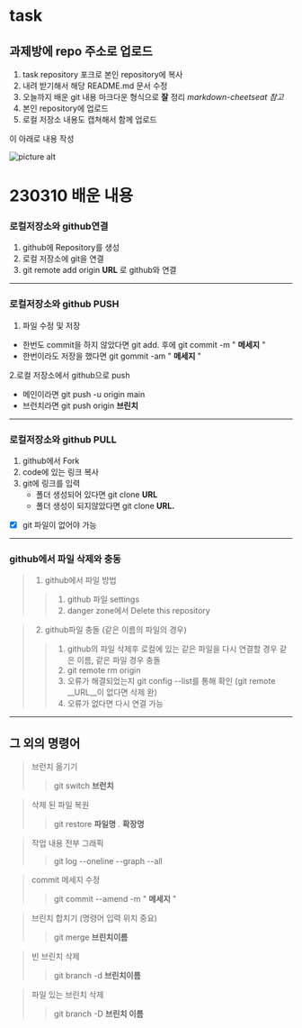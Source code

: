 # task

## 과제방에 repo 주소로 업로드

1. task repository 포크로 본인 repository에 복사
2. 내려 받기해서 해당 README.md 문서 수정
3. 오늘까지 배운 git 내용 마크다운 형식으로 __잘__ 정리
  _markdown-cheetseat 참고_
4. 본인 repository에 업로드
5. 로컬 저장소 내용도 캡쳐해서 함께 업로드

이 아래로 내용 작성

![picture alt](https://ibb.co/gjL3H90.jpg)

# 230310 배운 내용 #


### 로컬저장소와 github연결 ###

1. github에 Repository를 생성
2. 로컬 저장소에 git을 연결
3. git remote add origin __URL__ 로 github와 연결

  - - - -

### 로컬저장소와 github   __PUSH__ ###

1. 파일 수정 및 저장
 * 한번도 commit을 하지 않았다면 git add. 후에 git commit -m " __메세지__ "
 * 한번이라도 저장을 했다면 git gommit -am " __메세지__ "

2.로컬 저장소에서 github으로 push
 * 메인이라면 git push -u origin main
 * 브런치라면 git push origin __브린치__

  - - - -

### 로컬저장소와 github   __PULL__ ###

1. github에서 Fork
2. code에 있는 링크 복사
3. git에 링크를 입력
     * 폴더 생성되어 있다면 git clone __URL__
     * 폴더 생성이 되지않았다면 git clone __URL.__
 - [x] git 파일이 없어야 가능

  - - - -

### github에서 파일 삭제와 충동 ###

  > 1. github에서 파일 방법
  >> 1. github 파일 settings
  >> 2. danger zone에서 Delete this repository

  > 2. github파일 충돌 (같은 이름의 파일의 경우)
  >> 1. github의 파일 삭제후 로컬에 있는 같은 파일을 다시 연결할 경우 같은 이름, 같은 파일 경우 충돌
  >> 2. git remote rm origin
  >> 3. 오류가 해결되었는지 git config --list를 통해 확인 (git remote __URL__이 없다면 삭제 완)
  >> 4. 오류가 없다면 다시 연결 가능

  - - - -

## 그 외의 명령어 ##
  > 브런치 옮기기
  >> git switch __브런치__

  > 삭제 된 파일 복원
  >> git restore __파일명__ . __확장명__

  > 작업 내용 전부 그래픽
  >> git log --oneline --graph --all

  > commit 메세지 수정
  >> git commit --amend -m " __메세지__ "

  > 브린치 합치기 (명령어 입력 위치 중요)
  >> git merge __브린치이름__

  > 빈 브린치 삭제
  >> git branch -d __브린치이름__

  > 파일 있는 브린치 삭제
  >> git branch -D __브린치 이름__